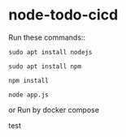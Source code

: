 # node-todo-cicd

Run these commands::


`sudo apt install nodejs`


`sudo apt install npm`


`npm install`

`node app.js`

or Run by docker compose

test

